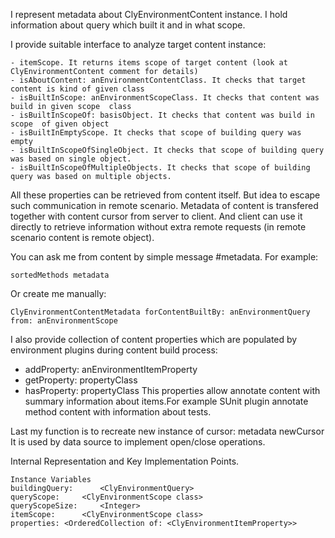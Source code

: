 I represent metadata about ClyEnvironmentContent instance. I hold information about query which built it and in what scope. 

I provide suitable interface to analyze target content instance: 

	- itemScope. It returns items scope of target content (look at ClyEnvironmentContent comment for details)
	- isAboutContent: anEnvironmentContentClass. It checks that target content is kind of given class
	- isBuiltInScope: anEnvironmentScopeClass. It checks that content was build in given scope  class
	- isBuiltInScopeOf: basisObject. It checks that content was build in scope  of given object
	- isBuiltInEmptyScope. It checks that scope of building query was empty
	- isBuiltInScopeOfSingleObject. It checks that scope of building query was based on single object.
	- isBuiltInScopeOfMultipleObjects. It checks that scope of building query was based on multiple objects.

All these properties can be retrieved from content itself. But idea to escape such communication in remote scenario. Metadata of content is transfered together with content cursor from server to client. And client can use it directly to retrieve information without extra remote requests (in remote scenario content is remote object).

You can ask me from content by simple message #metadata. For example: 

	sortedMethods metadata

Or create me manually: 
	
	ClyEnvironmentContentMetadata forContentBuiltBy: anEnvironmentQuery from: anEnvironmentScope

I also provide collection of content properties which are populated by environment plugins during content build process:
- addProperty: anEnvironmentItemProperty
- getProperty: propertyClass
- hasProperty: propertyClass
This properties allow annotate content with summary information about items.For example SUnit plugin annotate method content with information about tests.

Last my function is to recreate new instance of cursor:
	metadata newCursor
It is used by data source to implement open/close operations.
	
Internal Representation and Key Implementation Points.

    Instance Variables
	buildingQuery:		<ClyEnvironmentQuery>
	queryScope:		<ClyEnvironmentScope class>
	queryScopeSize:		<Integer>
	itemScope:		<ClyEnvironmentScope class>
	properties:	<OrderedCollection of: <ClyEnvironmentItemProperty>>